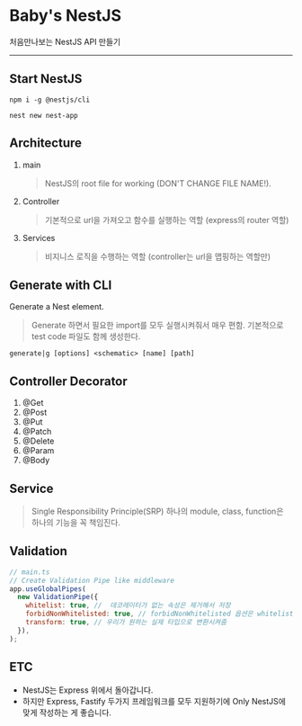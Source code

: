 # Baby's NestJS

처음만나보는 NestJS API 만들기

---

## Start NestJS

```terminal
npm i -g @nestjs/cli
```

```
nest new nest-app
```

## Architecture

1. main
   > NestJS의 root file for working (DON'T CHANGE FILE NAME!).
2. Controller
   > 기본적으로 url을 가져오고 함수를 실행하는 역할 (express의 router 역할)
3. Services
   > 비지니스 로직을 수행하는 역할 (controller는 url을 맵핑하는 역할만)

## Generate with CLI

Generate a Nest element.

> Generate 하면서 필요한 import를 모두 실행시켜줘서 매우 편함.
> 기본적으로 test code 파일도 함께 생성한다.

```
generate|g [options] <schematic> [name] [path]
```

## Controller Decorator

1. @Get
2. @Post
3. @Put
4. @Patch
5. @Delete
6. @Param
7. @Body

## Service

> Single Responsibility Principle(SRP)
> 하나의 module, class, function은 하나의 기능을 꼭 책임진다.

## Validation

```javascript
// main.ts
// Create Validation Pipe like middleware
app.useGlobalPipes(
  new ValidationPipe({
    whitelist: true, //  데코레이터가 없는 속성은 제거해서 저장
    forbidNonWhitelisted: true, // forbidNonWhitelisted 옵션은 whitelist에서 유효한 속성이 아닌 것을 제외하는 것 대신에 에러를 날려주는 것
    transform: true, // 우리가 원하는 실제 타입으로 변환시켜줌
  }),
);
```

## ETC

- NestJS는 Express 위에서 돌아갑니다.
- 하지만 Express, Fastify 두가지 프레임워크를 모두 지원하기에 Only NestJS에 맞게 작성하는 게 좋습니다.
